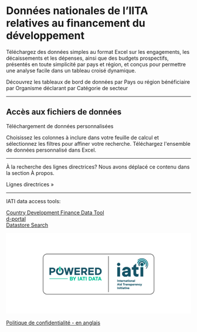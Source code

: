 # Données nationales de l’IITA relatives au financement du développement

<p class="lead">Téléchargez des données simples au format Excel sur les engagements, les décaissements et les dépenses, ainsi que des budgets prospectifs, présentés en toute simplicité par pays et région, et conçus pour permettre une analyse facile dans un tableau croisé dynamique.</p>


<b-card img-src="/data-dashboards-background-countries.png" img-alt="Image" overlay body-class="d-flex align-items-center">
  <b-btn block variant="primary" to="/fr/data/">Découvrez les tableaux de bord de données<font-awesome-icon :icon="['fa', 'chart-simple']" /></b-btn>
</b-card>
<b-row class="mt-2">
    <b-col lg="4">
        <b-btn
            block
            variant="outline-primary"
            class="mb-2"
            to="/fr/data/recipient-country-or-region/">par Pays ou région bénéficiaire</b-btn>
    </b-col>
    <b-col lg="4">
        <b-btn
            block
            variant="outline-primary"
            class="mb-2"
            to="/fr/data/reporting-organisation/">par Organisme déclarant</b-btn>
    </b-col>
    <b-col lg="4">
        <b-btn
        block
        variant="outline-primary"
        class="mb-2"
        to="/fr/data/sector-category/">par Catégorie de secteur</b-btn>
    </b-col>
</b-row>

<hr />

<b-card-group>

<b-card class="text-md-center">

## Accès aux fichiers de données

<download-file></download-file>

</b-card>
    <b-card>
        <p><b-btn block variant="primary" to="/fr/data/custom/">Téléchargement de données personnalisées <font-awesome-icon :icon="['fa', 'wand-magic-sparkles']" /></b-btn></p>
        <p>Choisissez les colonnes à inclure dans votre feuille de calcul et sélectionnez les filtres pour affiner votre recherche. Téléchargez l'ensemble de données personnalisé dans Excel.</p>
    </b-card>
</b-card-group>
<hr />
<b-alert show variant="secondary" class="text-center">
    <p>À la recherche des lignes directrices? Nous avons déplacé ce contenu dans la section À propos.</p>
    <b-btn variant="secondary" to="/fr/guidance-analysis/">Lignes directrices &raquo;</b-btn>
</b-alert>
<hr />
<div class="text-center">
    <p class="font-weight-bold">IATI data access tools:</p>
    <a href="https://countrydata.iatistandard.org/">Country Development Finance Data Tool</a><br />
    <a href="https://d-portal.org/ctrack.html#view=search">d-portal</a><br />
    <a href="https://datastore.iatistandard.org/">Datastore Search</a><br />
</div>

<p class="center-logo">
    <img src="/powered-by-iati.png" alt="Powered by IATI Data" />
</p>

[Politique de confidentialité - en anglais](https://iatistandard.org/en/privacy-policy/)